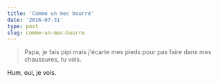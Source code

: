 ```yaml
---
title: 'Comme un mec bourré'
date: '2016-07-31'
type: post
slug: comme-un-mec-bourre
---
```


> Papa, je fais pipi mais j'écarte mes pieds pour pas faire dans mes chaussures, tu vois.

Hum, oui, je vois.

